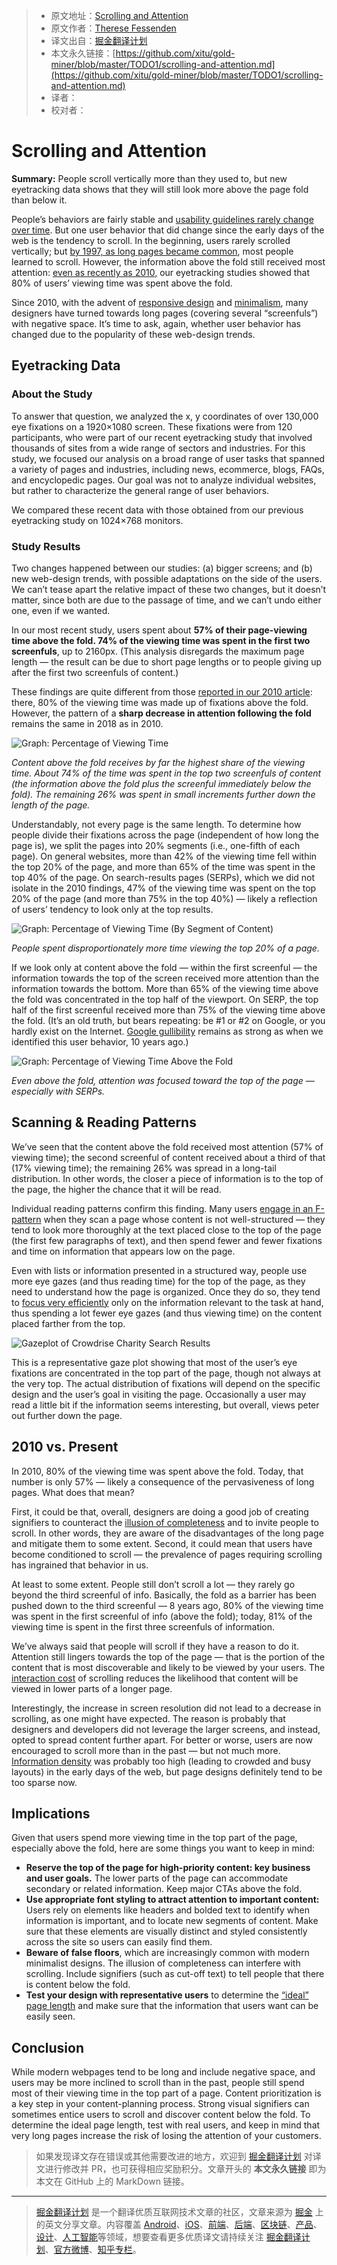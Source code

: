 > * 原文地址：[Scrolling and Attention](https://www.nngroup.com/articles/scrolling-and-attention/)
> * 原文作者：[Therese Fessenden](https://www.nngroup.com/articles/author/therese-fessenden/)
> * 译文出自：[掘金翻译计划](https://github.com/xitu/gold-miner)
> * 本文永久链接：[https://github.com/xitu/gold-miner/blob/master/TODO1/scrolling-and-attention.md](https://github.com/xitu/gold-miner/blob/master/TODO1/scrolling-and-attention.md)
> * 译者：
> * 校对者：

# Scrolling and Attention

**Summary:** People scroll vertically more than they used to, but new eyetracking data shows that they will still look more above the page fold than below it.

People’s behaviors are fairly stable and [usability guidelines rarely change over time](https://www.nngroup.com/articles/usability-guidelines-change/). But one user behavior that did change since the early days of the web is the tendency to scroll. In the beginning, users rarely scrolled vertically; but [by 1997, as long pages became common](https://www.nngroup.com/articles/changes-in-web-usability-since-1994/), most people learned to scroll. However, the information above the fold still received most attention: [even as recently as 2010,](https://www.nngroup.com/articles/scrolling-and-attention-original-research/) our eyetracking studies showed that 80% of users’ viewing time was spent above the fold.

Since 2010, with the advent of [responsive design](https://www.nngroup.com/articles/responsive-web-design-definition/) and [minimalism](https://www.nngroup.com/articles/characteristics-minimalism/), many designers have turned towards long pages (covering several “screenfuls”) with negative space. It’s time to ask, again, whether user behavior has changed due to the popularity of these web-design trends.

## Eyetracking Data

### About the Study

To answer that question, we analyzed the x, y coordinates of over 130,000 eye fixations on a 1920×1080 screen. These fixations were from 120 participants, who were part of our recent eyetracking study that involved thousands of sites from a wide range of sectors and industries. For this study, we focused our analysis on a broad range of user tasks that spanned a variety of pages and industries, including news, ecommerce, blogs, FAQs, and encyclopedic pages. Our goal was not to analyze individual websites, but rather to characterize the general range of user behaviors.

We compared these recent data with those obtained from our previous eyetracking study on 1024×768 monitors.

### Study Results

Two changes happened between our studies: (a) bigger screens; and (b) new web-design trends, with possible adaptations on the side of the users. We can’t tease apart the relative impact of these two changes, but it doesn’t matter, since both are due to the passage of time, and we can’t undo either one, even if we wanted.

In our most recent study, users spent about **57% of their page-viewing time above the fold. 74% of the viewing time was spent in the first two screenfuls**, up to 2160px. (This analysis disregards the maximum page length — the result can be due to short page lengths or to people giving up after the first two screenfuls of content.)

These findings are quite different from those [reported in our 2010 article](http://www.nngroup.com/articles/scrolling-and-attention-original-research/): there, 80% of the viewing time was made up of fixations above the fold. However, the pattern of a **sharp decrease in attention following the fold** remains the same in 2018 as in 2010.

![Graph: Percentage of Viewing Time](https://media.nngroup.com/media/editor/2018/04/04/percentageviewingtimeverticalattention.png)

_Content above the fold receives by far the highest share of the viewing time. About 74% of the time was spent in the top two screenfuls of content (the information above the fold plus the screenful immediately below the fold). The remaining 26% was spent in small increments further down the length of the page._

Understandably, not every page is the same length. To determine how people divide their fixations across the page (independent of how long the page is), we split the pages into 20% segments (i.e., one-fifth of each page). On general websites, more than 42% of the viewing time fell within the top 20% of the page, and more than 65% of the time was spent in the top 40% of the page. On search-results pages (SERPs), which we did not isolate in the 2010 findings, 47% of the viewing time was spent on the top 20% of the page (and more than 75% in the top 40%) — likely a reflection of users’ tendency to look only at the top results.

![Graph: Percentage of Viewing Time (By Segment of Content)](https://media.nngroup.com/media/editor/2018/04/04/percentageviewingtimesegmentsvertical-graph.png)

_People spent disproportionately more time viewing the top 20% of a page._

If we look only at content above the fold — within the first screenful — the information towards the top of the screen received more attention than the information towards the bottom. More than 65% of the viewing time above the fold was concentrated in the top half of the viewport. On SERP, the top half of the first screenful received more than 75% of the viewing time above the fold. (It’s an old truth, but bears repeating: be #1 or #2 on Google, or you hardly exist on the Internet. [Google gullibility](https://www.nngroup.com/articles/user-skills-improving-only-slightly/) remains as strong as when we identified this user behavior, 10 years ago.)

![Graph: Percentage of Viewing Time Above the Fold](https://media.nngroup.com/media/editor/2018/04/04/percentageviewingtimeabovefoldvertical-graph.png)

_Even above the fold, attention was focused toward the top of the page — especially with SERPs._

## Scanning & Reading Patterns

We’ve seen that the content above the fold received most attention (57% of viewing time); the second screenful of content received about a third of that (17% viewing time); the remaining 26% was spread in a long-tail distribution. In other words, the closer a piece of information is to the top of the page, the higher the chance that it will be read.

Individual reading patterns confirm this finding. Many users [engage in an F-pattern](https://www.nngroup.com/videos/f-pattern-reading-digital-content/) when they scan a page whose content is not well-structured — they tend to look more thoroughly at the text placed close to the top of the page (the first few paragraphs of text), and then spend fewer and fewer fixations and time on information that appears low on the page.

Even with lists or information presented in a structured way, people use more eye gazes (and thus reading time) for the top of the page, as they need to understand how the page is organized. Once they do so, they tend to [focus very efficiently](https://www.nngroup.com/articles/eyetracking-tasks-efficient-scanning/) only on the information relevant to the task at hand, thus spending a lot fewer eye gazes (and thus viewing time) on the content placed farther from the top.

![Gazeplot of Crowdrise Charity Search Results](https://media.nngroup.com/media/editor/2018/04/04/charities-gazeplot.png)

This is a representative gaze plot showing that most of the user’s eye fixations are concentrated in the top part of the page, though not always at the very top. The actual distribution of fixations will depend on the specific design and the user’s goal in visiting the page. Occasionally a user may read a little bit if the information seems interesting, but overall, views peter out further down the page.

## 2010 vs. Present

In 2010, 80% of the viewing time was spent above the fold. Today, that number is only 57% — likely a consequence of the pervasiveness of long pages. What does that mean?

First, it could be that, overall, designers are doing a good job of creating signifiers to counteract the [illusion of completeness](https://www.nngroup.com/articles/illusion-of-completeness/) and to invite people to scroll. In other words, they are aware of the disadvantages of the long page and mitigate them to some extent. Second, it could mean that users have become conditioned to scroll — the prevalence of pages requiring scrolling has ingrained that behavior in us.

At least to some extent. People still don’t scroll a lot — they rarely go beyond the third screenful of info. Basically, the fold as a barrier has been pushed down to the third screenful — 8 years ago, 80% of the viewing time was spent in the first screenful of info (above the fold); today, 81% of the viewing time is spent in the first three screenfuls of information.

We’ve always said that people will scroll if they have a reason to do it. Attention still lingers towards the top of the page — that is the portion of the content that is most discoverable and likely to be viewed by your users. The [interaction cost](https://www.nngroup.com/articles/interaction-cost-definition/) of scrolling reduces the likelihood that content will be viewed in lower parts of a longer page.

Interestingly, the increase in screen resolution did not lead to a decrease in scrolling, as one might have expected. The reason is probably that designers and developers did not leverage the larger screens, and instead, opted to spread content further apart. For better or worse, users are now encouraged to scroll more than in the past — but not much more. [Information density](https://www.nngroup.com/articles/utilize-available-screen-space/) was probably too high (leading to crowded and busy layouts) in the early days of the web, but page designs definitely tend to be too sparse now.

## Implications

Given that users spend more viewing time in the top part of the page, especially above the fold, here are some things you want to keep in mind:

*   **Reserve the top of the page for high-priority content: key business and user goals.** The lower parts of the page can accommodate secondary or related information. Keep major CTAs above the fold.
*   **Use appropriate font styling to attract attention to important content:** Users rely on elements like headers and bolded text to identify when information is important, and to locate new segments of content. Make sure that these elements are visually distinct and styled consistently across the site so users can easily find them.
*   **Beware of false floors**, which are increasingly common with modern minimalist designs. The illusion of completeness can interfere with scrolling. Include signifiers (such as cut-off text) to tell people that there is content below the fold.
*   **Test your design with representative users** to determine the [“ideal” page length](https://www.nngroup.com/articles/infinite-scrolling/) and make sure that the information that users want can be easily seen.

## Conclusion

While modern webpages tend to be long and include negative space, and users may be more inclined to scroll than in the past, people still spend most of their viewing time in the top part of a page. Content prioritization is a key step in your content-planning process. Strong visual signifiers can sometimes entice users to scroll and discover content below the fold. To determine the ideal page length, test with real users, and keep in mind that very long pages increase the risk of losing the attention of your customers.

> 如果发现译文存在错误或其他需要改进的地方，欢迎到 [掘金翻译计划](https://github.com/xitu/gold-miner) 对译文进行修改并 PR，也可获得相应奖励积分。文章开头的 **本文永久链接** 即为本文在 GitHub 上的 MarkDown 链接。


---

> [掘金翻译计划](https://github.com/xitu/gold-miner) 是一个翻译优质互联网技术文章的社区，文章来源为 [掘金](https://juejin.im) 上的英文分享文章。内容覆盖 [Android](https://github.com/xitu/gold-miner#android)、[iOS](https://github.com/xitu/gold-miner#ios)、[前端](https://github.com/xitu/gold-miner#前端)、[后端](https://github.com/xitu/gold-miner#后端)、[区块链](https://github.com/xitu/gold-miner#区块链)、[产品](https://github.com/xitu/gold-miner#产品)、[设计](https://github.com/xitu/gold-miner#设计)、[人工智能](https://github.com/xitu/gold-miner#人工智能)等领域，想要查看更多优质译文请持续关注 [掘金翻译计划](https://github.com/xitu/gold-miner)、[官方微博](http://weibo.com/juejinfanyi)、[知乎专栏](https://zhuanlan.zhihu.com/juejinfanyi)。

